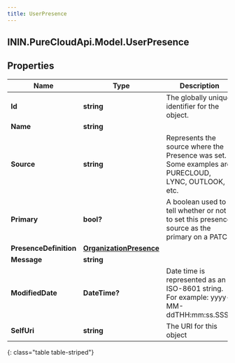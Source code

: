 ```yaml
---
title: UserPresence
---
```

## ININ.PureCloudApi.Model.UserPresence

## Properties

|Name | Type | Description | Notes|
|------------ | ------------- | ------------- | -------------|
| **Id** | **string** | The globally unique identifier for the object. | [optional] |
| **Name** | **string** |  | [optional] |
| **Source** | **string** | Represents the source where the Presence was set. Some examples are: PURECLOUD, LYNC, OUTLOOK, etc. | [optional] |
| **Primary** | **bool?** | A boolean used to tell whether or not to set this presence source as the primary on a PATCH | [optional] [default to false]|
| **PresenceDefinition** | [**OrganizationPresence**](OrganizationPresence.html) |  | [optional] |
| **Message** | **string** |  | [optional] |
| **ModifiedDate** | **DateTime?** | Date time is represented as an ISO-8601 string. For example: yyyy-MM-ddTHH:mm:ss.SSSZ | [optional] |
| **SelfUri** | **string** | The URI for this object | [optional] |
{: class="table table-striped"}


